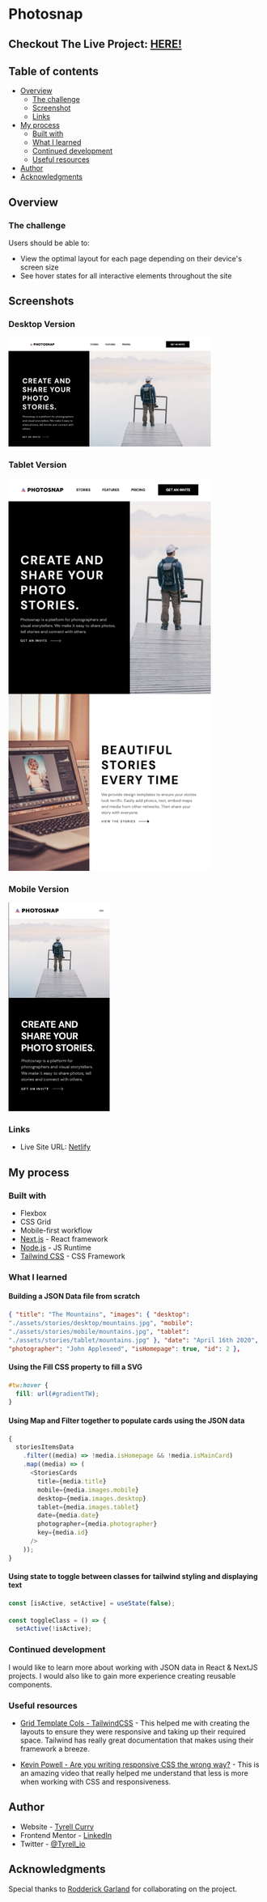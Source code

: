 # Photosnap

## Checkout The Live Project: [HERE!](https://photosnap-tc.netlify.app/)

## Table of contents

- [Overview](#overview)
  - [The challenge](#the-challenge)
  - [Screenshot](#screenshot)
  - [Links](#links)
- [My process](#my-process)
  - [Built with](#built-with)
  - [What I learned](#what-i-learned)
  - [Continued development](#continued-development)
  - [Useful resources](#useful-resources)
- [Author](#author)
- [Acknowledgments](#acknowledgments)

## Overview

### The challenge

Users should be able to:

- View the optimal layout for each page depending on their device's screen size
- See hover states for all interactive elements throughout the site

## Screenshots

### Desktop Version

<img src="./screenshots/desktop.png" width="400" />

### Tablet Version

<img src="./screenshots/tablet.png" width="400" />

### Mobile Version

<img src="./screenshots/mobile.png" width="200"/>

### Links

- Live Site URL: [Netlify](https://photosnap-tc.netlify.app/)

## My process

### Built with

- Flexbox
- CSS Grid
- Mobile-first workflow
- [Next.js](https://nextjs.org/) - React framework
- [Node.js](https://nodejs.org/en/) - JS Runtime
- [Tailwind CSS](https://tailwindcss.com/) - CSS Framework

### What I learned

#### Building a JSON Data file from scratch

```json
{ "title": "The Mountains", "images": { "desktop":
"./assets/stories/desktop/mountains.jpg", "mobile":
"./assets/stories/mobile/mountains.jpg", "tablet":
"./assets/stories/tablet/mountains.jpg" }, "date": "April 16th 2020",
"photographer": "John Appleseed", "isHomepage": true, "id": 2 },
```

#### Using the Fill CSS property to fill a SVG

```css
#tw:hover {
  fill: url(#gradientTW);
}
```

#### Using Map and Filter together to populate cards using the JSON data

```js
{
  storiesItemsData
    .filter((media) => !media.isHomepage && !media.isMainCard)
    .map((media) => (
      <StoriesCards
        title={media.title}
        mobile={media.images.mobile}
        desktop={media.images.desktop}
        tablet={media.images.tablet}
        date={media.date}
        photographer={media.photographer}
        key={media.id}
      />
    ));
}
```

#### Using state to toggle between classes for tailwind styling and displaying text

```js
const [isActive, setActive] = useState(false);

const toggleClass = () => {
  setActive(!isActive);
```

### Continued development

I would like to learn more about working with JSON data in React & NextJS projects. I would also like to gain more experience creating reusable components.

### Useful resources

- [Grid Template Cols - TailwindCSS](https://tailwindcss.com/docs/grid-template-columns) - This helped me with creating the layouts to ensure they were responsive and taking up their required space. Tailwind has really great documentation that makes using their framework a breeze.

- [Kevin Powell - Are you writing responsive CSS the wrong way?](https://www.youtube.com/watch?v=0ohtVzCSHqs) - This is an amazing video that really helped me understand that less is more when working with CSS and responsiveness.

## Author

- Website - [Tyrell Curry](https://www.tyrellcurry.io)
- Frontend Mentor - [LinkedIn](https://www.linkedin.com/in/tyrellcurry/)
- Twitter - [@Tyrell_io](https://twitter.com/Tyrell_io)

## Acknowledgments

Special thanks to [Rodderick Garland](https://github.com/zencoder24) for collaborating on the project.
